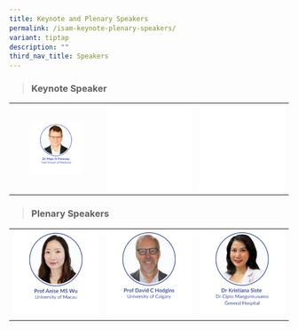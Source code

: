 ```yaml
---
title: Keynote and Plenary Speakers
permalink: /isam-keynote-plenary-speakers/
variant: tiptap
description: ""
third_nav_title: Speakers
---
```

<blockquote>
<h3>Keynote Speaker</h3>
</blockquote>
<table style="minWidth: 75px">
<colgroup>
<col>
<col>
<col>
</colgroup>
<tbody>
<tr>
<th rowspan="1" colspan="1"><a class="isomer-image-wrapper" href="/marc-potenza/"><img style="width: 60%;" height="auto" width="100%" alt="" src="/images/ISAM Speakers/Marc_Potenza_V001.png"></a>
</th>
<th rowspan="1" colspan="1">
<div class="isomer-image-wrapper">
<img style="width: 100%" height="auto" width="100%" alt="" src="/images/emptyblock1.png">
</div>
</th>
<th rowspan="1" colspan="1">
<div class="isomer-image-wrapper">
<img style="width: 100%" height="auto" width="100%" alt="" src="/images/emptyblock1.png">
</div>
</th>
</tr>
</tbody>
</table>
<blockquote>
<h3>Plenary Speakers</h3>
</blockquote>
<table style="minWidth: 75px">
<colgroup>
<col>
<col>
<col>
</colgroup>
<tbody>
<tr>
<th rowspan="1" colspan="1"><a class="isomer-image-wrapper" href="/anise-wu/"><img style="width: 100%" height="auto" width="100%" alt="" src="/images/ISAM Speakers/Plenary_Anise_Wu_v000.png"></a>
</th>
<td rowspan="1" colspan="1"><a class="isomer-image-wrapper" href="/david-hodgins/"><img style="width: 100%" height="auto" width="100%" alt="" src="/images/ISAM Speakers/David_Hodgins_V001.png"></a>
</td>
<td rowspan="1" colspan="1"><a class="isomer-image-wrapper" href="/kristiana-siste/"><img style="width: 100%" height="auto" width="100%" alt="" src="/images/ISAM Speakers/Kristiana_Siste_V001.png"></a>
</td>
</tr>
</tbody>
</table>
<p></p>
<p></p>